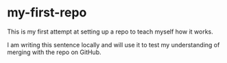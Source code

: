 # my-first-repo
This is my first attempt at setting up a repo to teach myself how it works.

I am writing this sentence locally and will use it to test my understanding of merging with the repo on GitHub.
